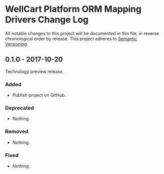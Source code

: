 WellCart Platform ORM Mapping Drivers Change Log
================================================

All notable changes to this project will be documented in this file, in reverse chronological order by release.
This project adheres to [Semantic Versioning](http://semver.org/).

## 0.1.0 - 2017-10-20

Technology preview release.

### Added

- Publish project on GitHub.

### Deprecated

- Nothing.

### Removed

- Nothing.

### Fixed

- Nothing.

